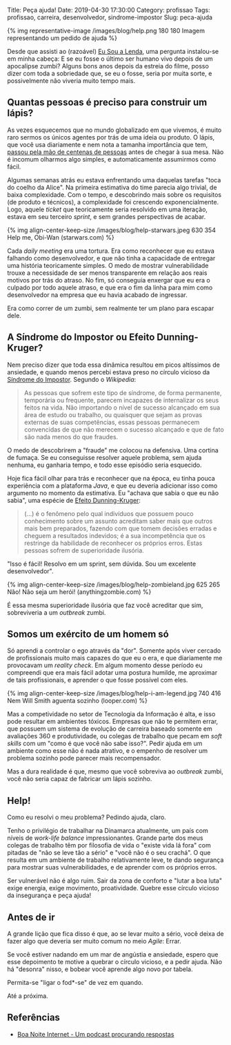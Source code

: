 Title: Peça ajuda!
Date: 2019-04-30 17:30:00
Category: profissao
Tags: profissao, carreira, desenvolvedor, sindrome-impostor
Slug: peca-ajuda

{% img representative-image /images/blog/help.png 180 180 Imagem representando um pedido de ajuda %}

Desde que assisti ao (razoável) [Eu Sou a Lenda](https://www.imdb.com/title/tt0480249/ "I Am Legend"), uma pergunta instalou-se em minha cabeça: E se eu fosse o último ser humano vivo depois de um apocalipse zumbi? Alguns bons anos depois da estreia do filme, posso dizer com toda a sobriedade que, se eu o fosse, seria por muita sorte, e possivelmente não viveria muito tempo mais.

<!-- PELICAN_END_SUMMARY -->

## Quantas pessoas é preciso para construir um lápis?

As vezes esquecemos que no mundo globalizado em que vivemos, é muito raro sermos os únicos agentes por trás de uma ideia ou produto. O lápis, que você usa diariamente e nem nota a tamanha importância que tem, [passou pela mão de centenas de pessoas](https://www.sucessonetwork.com.br/licoes-aprenda-com-o-lapis-e-como-construir-confianca-por-gilberto-suzuki/ "Aprenda com o Lápis e Como construir confiança") antes de chegar à sua mesa. Não é incomum olharmos algo simples, e automaticamente assumirmos como fácil.

Algumas semanas atrás eu estava enfrentando uma daquelas tarefas "toca do coelho da Alice". Na primeira estimativa do time parecia algo trivial, de baixa complexidade. Com o tempo, e descobrindo mais sobre os requisitos (de produto e técnicos), a complexidade foi crescendo exponencialmente. Logo, aquele _ticket_ que teoricamente seria resolvido em uma iteração, estava em seu terceiro _sprint_, e sem grandes perspectivas de acabar.

{% img align-center-keep-size /images/blog/help-starwars.jpeg 630 354 Help me, Obi-Wan (starwars.com) %}

Cada _daily meeting_ era uma tortura. Era como reconhecer que eu estava falhando como desenvolvedor, e que não tinha a capacidade de entregar uma história teoricamente simples. O medo de mostrar vulnerabilidade trouxe a necessidade de ser menos transparente em relação aos reais motivos por trás do atraso. No fim, só conseguia enxergar que eu era o culpado por todo aquele atraso, e que era o fim da linha para mim como desenvolvedor na empresa que eu havia acabado de ingressar.

Era como correr de um zumbi, sem realmente ter um plano para escapar dele.

## A Síndrome do Impostor ou Efeito Dunning-Kruger?

Nem preciso dizer que toda essa dinâmica resultou em picos altíssimos de ansiedade, e quando menos percebi estava preso no círculo vicioso da [Síndrome do Impostor](https://pt.wikipedia.org/wiki/Síndrome_do_impostor "Leia mais no Wikipedia"). Segundo o _Wikipedia_:

> As pessoas que sofrem este tipo de síndrome, de forma permanente, temporária ou frequente, parecem incapazes de internalizar os seus feitos na vida. Não importando o nível de sucesso alcançado em sua área de estudo ou trabalho, ou quaisquer que sejam as provas externas de suas competências, essas pessoas permanecem convencidas de que não merecem o sucesso alcançado e que de fato são nada menos do que fraudes.

O medo de descobrirem a "fraude" me colocou na defensiva. Uma cortina de fumaça. Se eu conseguisse resolver aquele problema, sem ajuda nenhuma, eu ganharia tempo, e todo esse episódio seria esquecido.

Hoje fica fácil olhar para trás e reconhecer que na época, eu tinha pouca experiência com a plataforma _Java_, e que eu deveria adicionar isso como argumento no momento da estimativa. Eu "achava que sabia o que eu não sabia", uma espécie de [Efeito Dunning-Kruger](https://pt.wikipedia.org/wiki/Efeito_Dunning-Kruger "Leia mais no Wikipedia"):

> (...) é o fenômeno pelo qual indivíduos que possuem pouco conhecimento sobre um assunto acreditam saber mais que outros mais bem preparados, fazendo com que tomem decisões erradas e cheguem a resultados indevidos; é a sua incompetência que os restringe da habilidade de reconhecer os próprios erros. Estas pessoas sofrem de superioridade ilusória.

"Isso é fácil! Resolvo em um sprint, sem dúvida. Sou um excelente desenvolvedor".

{% img align-center-keep-size /images/blog/help-zombieland.jpg 625 265 Não! Não seja um herói! (anythingzombie.com) %}

É essa mesma superioridade ilusória que faz você acreditar que sim, sobreviveria a um _outbreak_ zumbi.

## Somos um exército de um homem só

Só aprendi a controlar o ego através da "dor". Somente após viver cercado de profissionais muito mais capazes do que eu o era, e que diariamente me provocavam um _reality check_. Em algum momento desse período eu compreendi que era mais fácil adotar uma postura humilde, me aproximar de tais profissionais, e aprender o que fosse possível com eles.

{% img align-center-keep-size /images/blog/help-i-am-legend.jpg 740 416 Nem Will Smith aguenta sozinho (looper.com) %}

Mas a competividade no setor de Tecnologia da Informação é alta, e isso pode resultar em ambientes tóxicos. Empresas que não te permitem errar, que possuem um sistema de evolução de carreira baseado somente em avaliações 360 e produtividade, ou colegas de trabalho que pecam em _soft skills_ com um "como é que você não sabe isso?". Pedir ajuda em um ambiente como esse não é nada atrativo, e o empenho de resolver um problema sozinho pode parecer mais recompensador.

Mas a dura realidade é que, mesmo que você sobreviva ao _outbreak_ zumbi, você não seria capaz de fabricar um lápis sozinho.

## Help!

Como eu resolvi o meu problema? Pedindo ajuda, claro.

Tenho o privilégio de trabalhar na Dinamarca atualmente, um país com níveis de _work-life balance_ impressionantes. Grande parte dos meus colegas de trabalho têm por filosofia de vida o "existe vida lá fora" com pitadas de "não se leve tão a sério" e "você não é o seu crachá". O que resulta em um ambiente de trabalho relativamente leve, te dando segurança para mostrar suas vulnerabilidades, e de aprender com os próprios erros.

Ser vulnerável não é algo ruim. Sair da zona de conforto e "lutar a boa luta" exige energia, exige movimento, proatividade. Quebre esse círculo vicioso da insegurança e peça ajuda!

## Antes de ir

A grande lição que fica disso é que, ao se levar muito a sério, você deixa de fazer algo que deveria ser muito comum no meio _Agile_: Errar.

Se você estiver nadando em um mar de angústia e ansiedade, espero que esse depoimento te motive a quebrar o círculo vicioso, e a pedir ajuda. Não há "desonra" nisso, e bobear você aprende algo novo por tabela.

Permita-se "ligar o fod\*-se" de vez em quando.

Até a próxima.

## Referências

- [Boa Noite Internet - Um podcast procurando respostas](https://www.boanoiteinternet.com.br/)
